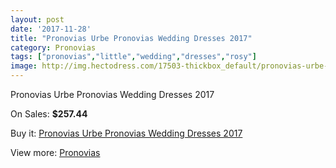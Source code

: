 ```yaml
---
layout: post
date: '2017-11-28'
title: "Pronovias Urbe Pronovias Wedding Dresses 2017"
category: Pronovias
tags: ["pronovias","little","wedding","dresses","rosy"]
image: http://img.hectodress.com/17503-thickbox_default/pronovias-urbe-pronovias-wedding-dresses-2013.jpg
---
```

Pronovias Urbe Pronovias Wedding Dresses 2017

On Sales: **$257.44**
<a href="https://www.hectodress.com/pronovias/8212-pronovias-urbe-pronovias-wedding-dresses-2013.html"><amp-img layout="responsive" width="600" height="600" src="//img.hectodress.com/17503-thickbox_default/pronovias-urbe-pronovias-wedding-dresses-2013.jpg" alt="Pronovias Urbe Pronovias Wedding Dresses 2017 0" /></a>
<a href="https://www.hectodress.com/pronovias/8212-pronovias-urbe-pronovias-wedding-dresses-2013.html"><amp-img layout="responsive" width="600" height="600" src="//img.hectodress.com/17506-thickbox_default/pronovias-urbe-pronovias-wedding-dresses-2013.jpg" alt="Pronovias Urbe Pronovias Wedding Dresses 2017 1" /></a>
<a href="https://www.hectodress.com/pronovias/8212-pronovias-urbe-pronovias-wedding-dresses-2013.html"><amp-img layout="responsive" width="600" height="600" src="//img.hectodress.com/17505-thickbox_default/pronovias-urbe-pronovias-wedding-dresses-2013.jpg" alt="Pronovias Urbe Pronovias Wedding Dresses 2017 2" /></a>
<a href="https://www.hectodress.com/pronovias/8212-pronovias-urbe-pronovias-wedding-dresses-2013.html"><amp-img layout="responsive" width="600" height="600" src="//img.hectodress.com/17504-thickbox_default/pronovias-urbe-pronovias-wedding-dresses-2013.jpg" alt="Pronovias Urbe Pronovias Wedding Dresses 2017 3" /></a>

Buy it: [Pronovias Urbe Pronovias Wedding Dresses 2017](https://www.hectodress.com/pronovias/8212-pronovias-urbe-pronovias-wedding-dresses-2013.html "Pronovias Urbe Pronovias Wedding Dresses 2017")

View more: [Pronovias](https://www.hectodress.com/139-pronovias "Pronovias")